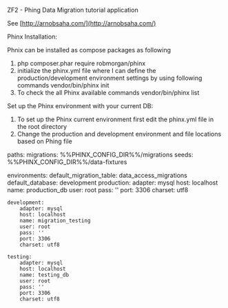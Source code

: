 ZF2 - Phing Data Migration tutorial application

See [http://arnobsaha.com/](http://arnobsaha.com/)

Phinx Installation:

Phnix can be installed as compose packages as following

1. php composer.phar require robmorgan/phinx
2. initialize the phinx.yml file where I can define the production/development environment settings by using following commands
    vendor/bin/phinx init
3. To check the all Phinx available commands
    vendor/bin/phinx list

Set up the Phinx environment with your current DB:

1. To set up the Phinx current environment first edit the phinx.yml file in the root directory
2. Change the production and development environment and file locations based on Phing file

paths:
    migrations: %%PHINX_CONFIG_DIR%%/migrations
    seeds: %%PHINX_CONFIG_DIR%%/data-fixtures

environments:
    default_migration_table: data_access_migrations
    default_database: development
    production:
        adapter: mysql
        host: localhost
        name: production_db
        user: root
        pass: ''
        port: 3306
        charset: utf8

    development:
        adapter: mysql
        host: localhost
        name: migration_testing
        user: root
        pass: ''
        port: 3306
        charset: utf8

    testing:
        adapter: mysql
        host: localhost
        name: testing_db
        user: root
        pass: ''
        port: 3306
        charset: utf8

